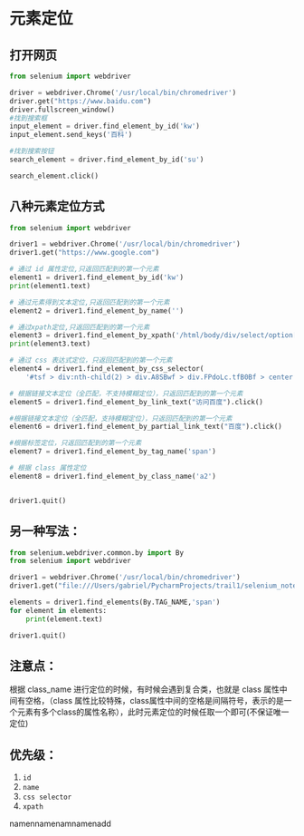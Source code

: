 # 元素定位

## 打开网页

```python
from selenium import webdriver

driver = webdriver.Chrome('/usr/local/bin/chromedriver')
driver.get("https://www.baidu.com")
driver.fullscreen_window()
#找到搜索框
input_element = driver.find_element_by_id('kw')
input_element.send_keys('百科')

#找到搜索按钮
search_element = driver.find_element_by_id('su')

search_element.click()

```

## 八种元素定位方式

```python
from selenium import webdriver

driver1 = webdriver.Chrome('/usr/local/bin/chromedriver')
driver1.get("https://www.google.com")

# 通过 id 属性定位,只返回匹配到的第一个元素
element1 = driver1.find_element_by_id('kw')
print(element1.text)

# 通过元素得到文本定位,只返回匹配到的第一个元素
element2 = driver1.find_element_by_name('')

# 通过xpath定位,只返回匹配到的第一个元素
element3 = driver1.find_element_by_xpath('/html/body/div/select/option[3]')
print(element3.text)

# 通过 css 表达式定位，只返回匹配到的第一个元素
element4 = driver1.find_element_by_css_selector(
    '#tsf > div:nth-child(2) > div.A8SBwf > div.FPdoLc.tfB0Bf > center > input.gNO89b')

# 根据链接文本定位（全匹配，不支持模糊定位），只返回匹配到的第一个元素
element5 = driver1.find_element_by_link_text("访问百度").click()

#根据链接文本定位（全匹配，支持模糊定位），只返回匹配到的第一个元素
element6 = driver1.find_element_by_partial_link_text("百度").click()

#根据标签定位，只返回匹配到的第一个元素
element7 = driver1.find_element_by_tag_name('span')

# 根据 class 属性定位
element8 = driver1.find_element_by_class_name('a2')


driver1.quit()

```

## 另一种写法：

```python
from selenium.webdriver.common.by import By
from selenium import webdriver

driver1 = webdriver.Chrome('/usr/local/bin/chromedriver')
driver1.get("file:///Users/gabriel/PycharmProjects/trail1/selenium_note/test.html")

elements = driver1.find_elements(By.TAG_NAME,'span')
for element in elements:
    print(element.text)

driver1.quit()

```

## 注意点：

根据 class\_name 进行定位的时候，有时候会遇到复合类，也就是 class 属性中间有空格，（class 属性比较特殊，class属性中间的空格是间隔符号，表示的是一个元素有多个class的属性名称），此时元素定位的时候任取一个即可\(不保证唯一定位\)

## 优先级：

1. `id`
2. `name`
3. `css selector`
4. `xpath`

 

namennamenamnamenadd

